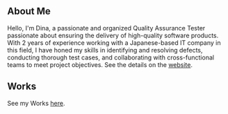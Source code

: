 ## About Me
Hello, I'm Dina, a passionate and organized Quality Assurance Tester passionate about ensuring the delivery of high-quality software products. With 2 years of experience working with a Japanese-based IT company in this field, I have honed my skills in identifying and resolving defects, conducting thorough test cases, and collaborating with cross-functional teams to meet project objectives.
See the details on the [website](dinaainiyyah.wordpress.com).

## Works
See my Works [here](https://github.com/dinaainiyyah99/Portfolio).
